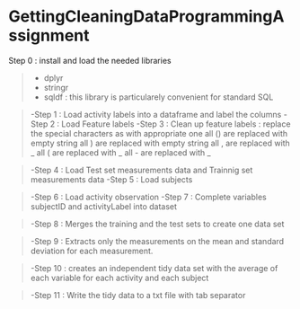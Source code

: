 # GettingCleaningDataProgrammingAssignment

Step 0 : install and load the needed libraries
>- dplyr
>- stringr
>- sqldf : this library is particularely convenient for standard SQL

>-Step 1 : Load activity labels into a dataframe and label the columns
>-Step 2 : Load Feature labels
>-Step 3 : Clean up feature labels : replace the special characters as with appropriate one
all () are replaced with empty string
all ) are replaced with empty string
all , are replaced with _
all ( are replaced with _
all - are replaced with _



>-Step 4 : Load Test set measurements data and Trainnig set measurements data
>-Step 5 : Load subjects

>-Step 6 : Load activity observation
>-Step 7 : Complete variables subjectID and activityLabel into dataset

>-Step 8 : Merges the training and the test sets to create one data set

>-Step 9 :  Extracts only the measurements on the mean and standard deviation for each measurement. 

>-Step 10 : creates an independent tidy data set with the average of each variable for each activity and each subject

>-Step 11 : Write the tidy data to a txt file with tab separator
